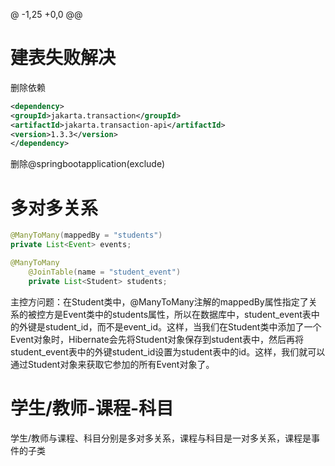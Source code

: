 @ -1,25 +0,0 @@
# 建表失败解决
删除依赖
```xml
<dependency>
<groupId>jakarta.transaction</groupId>
<artifactId>jakarta.transaction-api</artifactId>
<version>1.3.3</version>
</dependency>
```
删除@springbootapplication(exclude)

# 多对多关系
```java
@ManyToMany(mappedBy = "students")
private List<Event> events;
```
```java
@ManyToMany
    @JoinTable(name = "student_event")
    private List<Student> students;
```
主控方问题：在Student类中，@ManyToMany注解的mappedBy属性指定了关系的被控方是Event类中的students属性，所以在数据库中，student_event表中的外键是student_id，而不是event_id。这样，当我们在Student类中添加了一个Event对象时，Hibernate会先将Student对象保存到student表中，然后再将student_event表中的外键student_id设置为student表中的id。这样，我们就可以通过Student对象来获取它参加的所有Event对象了。

# 学生/教师-课程-科目
学生/教师与课程、科目分别是多对多关系，课程与科目是一对多关系，课程是事件的子类